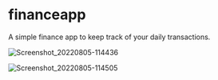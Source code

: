 # financeapp

A simple finance app to keep track of your daily transactions.

![Screenshot_20220805-114436](https://user-images.githubusercontent.com/66758017/183063321-efba2b3c-bd7a-485e-822f-86bbcd3aa351.jpg)

![Screenshot_20220805-114505](https://user-images.githubusercontent.com/66758017/183063351-d5cda56d-b1f2-4977-8074-df9a94d3d446.jpg)
